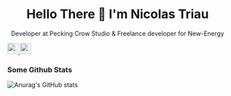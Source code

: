 <p align="center">
 <h1 align="center">Hello There 👋 I'm Nicolas Triau </h1>
 <p align="center">Developer at Pecking Crow Studio & Freelance developer for New-Energy</p>
 <div align-items="center">
  <a href="https://www.linkedin.com/in/nicolastriau/">
    <img src="https://img.shields.io/badge/linkedin-%230077B5.svg?&style=for-the-badge&logo=linkedin&logoColor=white" height=25>
  </a>
  <a href="mailto:nicolas.triau@yahoo.fr">
    <img src="https://img.shields.io/badge/email-%23EA4335.svg?&style=for-the-badge&logo=gmail&logoColor=white" height=25>
  </a>
 </div>
</p>

### Some Github Stats
![Anurag's GitHub stats](https://github-readme-stats.vercel.app/api?username=TriauNicolas&show_icons=true&theme=tokyonight)

<!--
Second Stat
![Anurag's GitHub stats](https://github-readme-stats.vercel.app/api?username=TriauNicolas&hide=contribs,prs)

Third Stat
![Anurag's GitHub stats](https://github-readme-stats.vercel.app/api?username=TriauNicolas&count_private=true)

Fourth Stat
![Anurag's GitHub stats](https://github-readme-stats.vercel.app/api?username=TriauNicolas&show_icons=true)

Fifth Stat
![Anurag's GitHub stats](https://github-readme-stats.vercel.app/api?username=TriauNicolas&show_icons=true&theme=radical) -->

<!--
**TriauNicolas/TriauNicolas** is a ✨ _special_ ✨ repository because its `README.md` (this file) appears on your GitHub profile.

Here are some ideas to get you started:

- 🔭 I’m currently working on ...
- 🌱 I’m currently learning ...
- 👯 I’m looking to collaborate on ...
- 🤔 I’m looking for help with ...
- 💬 Ask me about ...
- 📫 How to reach me: ...
- 😄 Pronouns: ...
- ⚡ Fun fact: ...
-->
